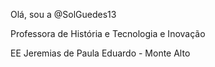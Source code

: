 Olá, sou a @SolGuedes13
  
Professora de História e Tecnologia e Inovação

EE Jeremias de Paula Eduardo - Monte Alto


<!---
SolGuedes13/SolGuedes13 is a ✨ special ✨ repository because its `README.md` (this file) appears on your GitHub profile.
You can click the Preview link to take a look at your changes.
--->
